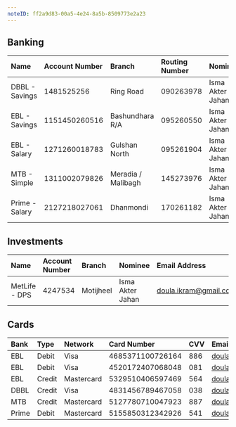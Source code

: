 ```yaml
---
noteID: ff2a9d83-00a5-4e24-8a5b-8509773e2a23
---
```


## Banking

| Name           | Account Number | Branch             | Routing Number | Nominee          | Email                 | User ID      | Additional ID | Password       | Contact Number |
| :------------- | :------------- | :----------------- | :------------- | :--------------- | :-------------------- | :----------- | :------------ | :------------- | :------------- |
| DBBL - Savings | 1481525256     | Ring Road          | 090263978      | Isma Akter Jahan | doula.ikram@gmail.com | 208441764    | 192993        | iK2066         | +8801683026990 |
| EBL - Savings  | 1151450260516  | Bashundhara R/A    | 095260550      | Isma Akter Jahan | doula.ikram@gmail.com | ESB1244323   | CC20203753    | w8F8q5WXdknPnb | +8801683026990 |
| EBL - Salary   | 1271260018783  | Gulshan North      | 095261904      | Isma Akter Jahan | doula.ikram@gmail.com | ESB1244323   | 2569386       | w8F8q5WXdknPnb | +8801683026990 |
| MTB - Simple   | 1311002079826  | Meradia / Malibagh | 145273976      | Isma Akter Jahan | doula.ikram@gmail.com | ikramuddoula | 1029154       | @QU4MyXLx      | +8801683026990 |
| Prime - Salary | 2127218027061  | Dhanmondi          | 170261182      | Isma Akter Jahan | doula.ikram@gmail.com | PB1255570    | ikramuddoula  | 01683026990    | +8801683026990 |

## Investments

| Name          | Account Number | Branch    | Nominee          | Email Address         | Phone Number   | Amount |
| :------------ | :------------- | :-------- | :--------------- | :-------------------- | :------------- | :----- |
| MetLife - DPS | 4247534        | Motijheel | Isma Akter Jahan | doula.ikram@gmail.com | +8801683026990 | 21715  |


## Cards

| Bank  | Type   | Network    | Card Number      | CVV | Email                                                 | Expiry     | PIN  | Phone          | Contact        |
| :---- | :----- | :--------- | :--------------- | :-- | :---------------------------------------------------- | :--------- | :--- | :------------- | :------------- |
| EBL   | Debit  | Visa       | 4685371100726164 | 886 | [doula.ikram@gmail.com](mailto:doula.ikram@gmail.com) | 01/03/2027 | 0266 | +8801683026990 | +8809621316230 |
| EBL   | Debit  | Visa       | 4520172407068048 | 081 | [doula.ikram@gmail.com](mailto:doula.ikram@gmail.com) | 01/08/2028 | 0266 | +8801683026990 | +8809621316230 |
| EBL   | Credit | Mastercard | 5329510406597469 | 564 | [doula.ikram@gmail.com](mailto:doula.ikram@gmail.com) | 01/03/2029 | 0266 | +8801683026990 | +8809621316230 |
| DBBL  | Credit | Visa       | 4831456789467058 | 038 | [doula.ikram@gmail.com](mailto:doula.ikram@gmail.com) | 01/07/2029 | 0266 | +8801683026990 | +8809666716216 |
| MTB   | Credit | Mastercard | 5127780710047923 | 887 | [doula.ikram@gmail.com](mailto:doula.ikram@gmail.com) | 01/07/2029 | 0266 | +8801683026990 | +8809604016219 |
| Prime | Debit  | Mastercard | 5155850312342926 | 541 | doula.ikram@gmail.com                                 | 01/06/2030 | 0266 | +8801683026990 | +8809610016218 |

